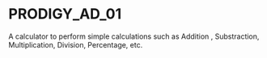 # PRODIGY_AD_01
A calculator to perform simple calculations such as Addition , Substraction, Multiplication, Division, Percentage, etc.


